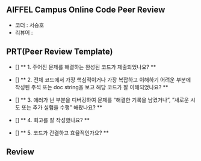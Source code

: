 ## AIFFEL Campus Online Code Peer Review

- 코더 : 서승호
- 리뷰어 : 

## PRT(Peer Review Template)

- []  ** 1. 주어진 문제를 해결하는 완성된 코드가 제출되었나요? **
                
- []  ** 2. 전체 코드에서 가장 핵심적이거나 가장 복잡하고 이해하기 어려운 부분에 작성된 주석 또는 doc string을 보고 해당 코드가 잘 이해되었나요? **
      
- []  ** 3. 에러가 난 부분을 디버깅하여 문제를 “해결한 기록을 남겼거나”, ”새로운 시도 또는 추가 실험을 수행” 해봤나요? ** 
       
- []  ** 4. 회고를 잘 작성했나요? **    
- []  ** 5. 코드가 간결하고 효율적인가요? **
  

## Review
